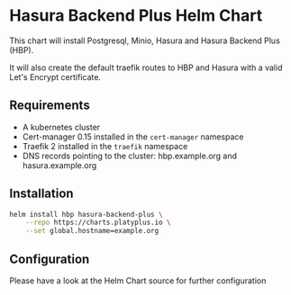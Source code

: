 # Hasura Backend Plus Helm Chart

This chart will install Postgresql, Minio, Hasura and Hasura Backend Plus (HBP).

It will also create the default traefik routes to HBP and Hasura with a valid Let's Encrypt certificate.

## Requirements

- A kubernetes cluster
- Cert-manager 0.15 installed in the `cert-manager` namespace
- Traefik 2 installed in the `traefik` namespace
- DNS records pointing to the cluster: hbp.example.org and hasura.example.org

## Installation

```sh
helm install hbp hasura-backend-plus \
    --repo https://charts.platyplus.io \
    --set global.hostname=example.org
```

## Configuration

Please have a look at the Helm Chart source for further configuration

